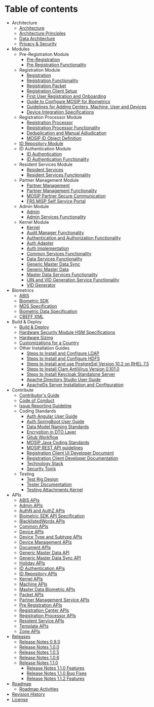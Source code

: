 # Table of contents

* Architecture
	* [Architecture](Architecture.md)
	* [Architecture Principles](Architecture-Principles.md)
	* [Data Architecture](Data-Architecture.md)
	* [Privacy & Security](Privacy-and-Security.md)	
* Modules
	* Pre-Registration Module
		* [Pre-Registration](Pre-Registration.md)
		* [Pre Registration Functionality](Pre-Registration-Functionality.md)
	* Registration Module
		* [Registration](Registration-Client.md)
		* [Registration Functionality](Registration-Functionality.md)
		* [Registration Packet](Registration-Packet.md)
		* [Registration Client Setup](Registration-Client-Setup.md)
		* [First User Registration and Onboarding](First-User-Registration-and-Onboarding.md)
		* [Guide to Configure MOSIP for Biometrics](Guide-to-Configure-MOSIP-for-Biometrics.md)
		* [Guidelines for Adding Centers, Machine, User and Devices](Guidelines-for-Adding-Centers,-Machine,-User-and-Devices.md)
		* [Device Integration Specifications](Device-Integration-Specifications.md)  
	* Registration Processor Module	
		* [Registration Processor](Registration-Processor.md)
		* [Registration Processor Functionality](Registration-Processor-Functionality.md)
		* [Deduplication and Manual Adjudication](Deduplication-and-Manual-Adjudication.md)
		* [MOSIP ID Object Definition](MOSIP-ID-Object-Definition.md)
	* [ID Repository Module](ID-Repository.md)
	* ID Authentication	Module
		* [ID Authentication](ID-Authentication.md)
		* [ID Authentication Functionality](ID-Authentication-Functionality.md)
	* Resident Services	Module
		* [Resident Services](Resident-Services.md)
		* [Resident Services Functionality](Resident-Services-Functionality.md)
	* Partner Management Module
		* [Partner Management](Partner-Management.md)
		* [Partner Management Functionality](Partner-Management-Functionality.md)
		* [MOSIP Partner Secure Communication](MOSIP-Partner-Secure-Communication.md)
		* [FRS MISP Self Service Portal](FRS-MISP-Self-Service-Portal.md) 
	* Admin Module
		* [Admin](Admin.md)
		* [Admin Services Functionality](Admin-Services-Functionality.md)
	* Kernel Module
		* [Kernel](Kernel.md)
		* [Audit Manager Functionality](Audit-Manager-Functionality.md)
		* [Authentication and Authorization Functionality](Authentication-and-Authorization-Functionality.md)
		* [Auth Adapter](Auth-Adapter.md)
		* [Auth Implementation](Auth-Implementation.md)  	
		* [Common Services Functionality](Common-Services-Functionality.md)
		* [Data Services Functionality](Data-Services-Functionality.md)
		* [Generic Master Data Sync](Generic-Master-Data-Sync.md)
		* [Generic Master Data](Generic-Master-Data.md)
		* [Master Data Services Functionality](Master-Data-Services-Functionality.md)
		* [UIN and VID Generation Service Functionality](UIN-and-VID-Generation-Service-Functionality.md)
		* [VID Generator](VID-Generator.md)
* Biometrics 
	* [ABIS](Automated-Biometric-Identification-System-ABIS.md)
	* [Biometric SDK](Biometric-SDK.md)
	* [MDS Specification](MOSIP-Device-Service-Specification.md)
	* [Biometric Data Specification](Biometric-Data-Specification.md)
    * [CBEFF XML](CBEFF-XML.md)
* Build & Deploy
	* [Build & Deploy](Build-and-Deploy.md)
	* [Hardware Security Module HSM Specifications](Hardware-Security-Module-HSM-Specifications.md)
	* [Hardware Sizing](Hardware-Sizing.md)
	* [Customizations for a Country](Customisations-for-a-Country.md)
	* Other Installation Guides
		* [Steps to Install and Configure LDAP](Steps-to-Install-and-Configure-LDAP.md)
		* [Steps to Install and Configure HDFS](Steps-to-Install-and-Configure-HDFS.md)
		* [Steps to Install and use PostgreSql Version 10.2 on RHEL 7.5](Steps-to-Install-and-use-PostgreSql-Version-10.2-on-RHEL-7.5.md)
		* [Steps to Install Clam AntiVirus Version 0.101.0](Steps-to-Install-Clam-AntiVirus-Version-0.101.0.md)
		* [Steps to Install Keycloak Standalone Server](Steps-to-Install-Keycloak-Standalone-Server.md)
		* [Apache Directory Studio User Guide](Apache-Directory-Studio-User-Guide.md)
		* [ApacheDs Server Installation and Configuration](ApacheDs-Server-Installation-and-Configuration.md)
* Contribute
	* [Contributor's Guide](Contributor-Guide.md)
	* [Code of Conduct](Code-of-Conduct.md)
	* [Issue Reporting Guideline](Issue-Reporting-Guideline.md)
	* Coding Standards
		* [Auth Angular User Guide](Auth-Angular-User-Guide.md)
		* [Auth SpringBoot User Guide](Auth-SpringBoot-User-Guide.md)
		* [Data Model Naming Standards](Data-Model-Naming-Standards.md)
		* [Encryption in DTO Layer](Encryption-in-DTO-Layer.md)
		* [Gitub Workflow](Github-Workflow.md)
		* [MOSIP Java Coding Standards](MOSIP-Java-Coding-Standards.md)
		* [MOSIP REST API guidelines](MOSIP-REST-API-guidelines.md)
		* [Registration Client UI Developer Document](Registration-Client-UI-Developer-Document.md)
		* [Registration Client Developer Documentation](Registration-Client-Developer-Documentation.md)
		* [Technology Stack](Technology-Stack.md)
		* [Security Tools](Security-Tools.md)
	* Testing
		* [Test Rig Design](Test-Rig-Design.md)
		* [Tester Documentation](Tester-Documentation.md)
		* [Testing Attachments   Kernel](Testing-Attachments---Kernel.md)
* APIs
	* [ABIS APIs](ABIS-APIs.md)
	* [Admin APIs](Admin-APIs.md)
	* [AuthN and AuthZ APIs](AuthN-and-AuthZ-APIs.md)
	* [Biometric SDK API Specification](Biometric-SDK-API-Specification.md)
	* [BlacklistedWords APIs](BlacklistedWords-APIs.md)
	* [Common APIs](Common-APIs.md)
	* [Device APIs](Device-APIs.md)
	* [Device Type and Subtype APIs](Device-Type-and-Subtype-APIs.md)
	* [Device Management APIs](Device-Management-APIs.md)
	* [Document APIs](Document-APIs.md)
    * [Generic Master Data API](Generic-Master-Data-API.md)
    * [Generic Master Data Sync API](Generic-Master-Data-Sync-API.md)
	* [Holiday APIs](Holiday-APIs.md)
	* [ID Authentication APIs](ID-Authentication-APIs.md)
	* [ID Repository APIs](ID-Repository-APIs.md)
	* [Kernel APIs](Kernel-APIs.md)
	* [Machine APIs](Machine-APIs.md)
	* [Master Data Biometric APIs](Master-Data-Biometric-APIs.md)
	* [Packet APIs](Packet-APIs.md)
	* [Partner Management Service APIs](Partner-Management-Service-APIs.md)
	* [Pre Registration APIs](Pre-Registration-APIs.md)
	* [Registration Center APIs](Registration-Center-APIs.md)
	* [Registration Processor APIs](Registration-Processor-APIs.md)
	* [Resident Service APIs](Resident-Service-APIs.md)
	* [Template APIs](Template-APIs.md)
	* [Zone APIs](Zone-APIs.md)
* [Releases](MOSIP-Releases.md)
    * [Release Notes 0.9.0](Release-Notes-0.9.0.md)
    * [Release Notes 1.0.0](Release-Notes-1.0.0.md)
    * [Release Notes 1.0.5](Release-Notes-1.0.5.md)
    * [Release Notes 1.0.6](Release-Notes-1.0.6.md)
	* [Release Notes 1.1.0](Release-Notes-1.1.0.md)
		* [Release Notes 1.1.0 Features](Release-Notes-1.1.0-Features.md)
		* [Release Notes 1.1.0 Bug Fixes](Release-Notes-1.1.0-Bug-Fixes.md)
		* [Release Notes 1.1.2 Features](Release-Notes-1.2.0-Features.md)
* [Roadmap](Roadmap.md)
	* [Roadmap Activities](Roadmap-Activities.md)
* [Revision History](Revision-History.md)
* [License](License.md)